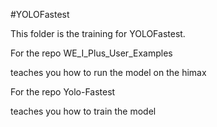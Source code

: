 #YOLOFastest

This folder is the training for YOLOFastest.

For the repo WE_I_Plus_User_Examples

teaches you how to run the model on the himax

For the repo Yolo-Fastest

teaches you how to train the model


